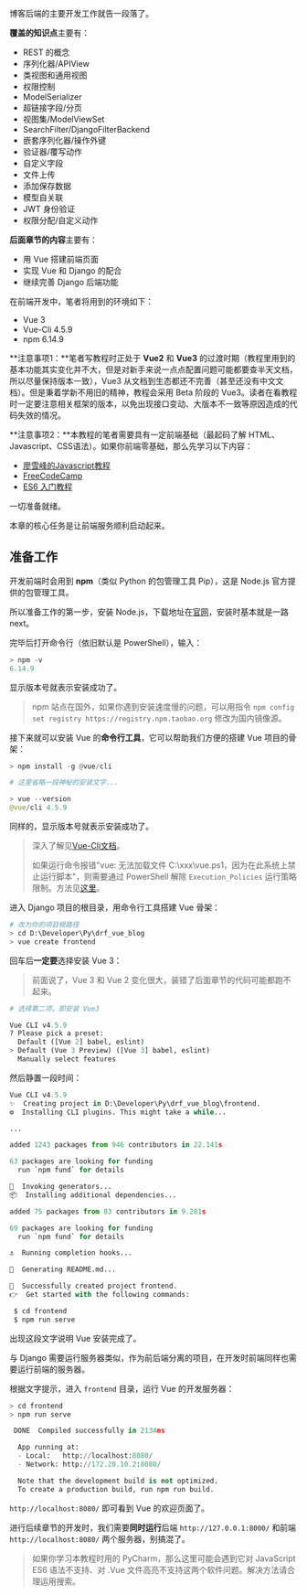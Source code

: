 博客后端的主要开发工作就告一段落了。

**覆盖的知识点**主要有：

- REST 的概念
- 序列化器/APIView
- 类视图和通用视图
- 权限控制
- ModelSerializer
- 超链接字段/分页
- 视图集/ModelViewSet
- SearchFilter/DjangoFilterBackend
- 嵌套序列化器/操作外键
- 验证器/覆写动作
- 自定义字段
- 文件上传
- 添加保存数据
- 模型自关联
- JWT 身份验证
- 权限分配/自定义动作

**后面章节的内容**主要有：

- 用 Vue 搭建前端页面
- 实现 Vue 和 Django 的配合
- 继续完善 Django 后端功能

在前端开发中，笔者将用到的环境如下：

- Vue 3
- Vue-Cli 4.5.9
- npm 6.14.9

**注意事项1：**笔者写教程时正处于 **Vue2** 和 **Vue3** 的过渡时期（教程里用到的基本功能其实变化并不大，但是对新手来说一点点配置问题可能都要查半天文档，所以尽量保持版本一致），Vue3 从文档到生态都还不完善（甚至还没有中文文档）。但是秉着学新不用旧的精神，教程会采用 Beta 阶段的 Vue3。读者在看教程时一定要注意相关框架的版本，以免出现接口变动、大版本不一致等原因造成的代码失效的情况。

**注意事项2：**本教程的笔者需要具有一定前端基础（最起码了解 HTML、Javascript、CSS语法）。如果你前端零基础，那么先学习以下内容：

- [廖雪峰的Javascript教程](https://www.liaoxuefeng.com/wiki/1022910821149312)
- [FreeCodeCamp](https://www.freecodecamp.org/learn/)
- [ES6 入门教程](https://es6.ruanyifeng.com/)

一切准备就绪。

本章的核心任务是让前端服务顺利启动起来。

## 准备工作

开发前端时会用到 **npm**（类似 Python 的包管理工具 Pip），这是 Node.js 官方提供的包管理工具。

所以准备工作的第一步，安装 Node.js，下载地址在[官网](https://nodejs.org/en/)，安装时基本就是一路 next。

完毕后打开命令行（依旧默认是 PowerShell），输入：

```python
> npm -v
6.14.9
```

显示版本号就表示安装成功了。

> npm 站点在国外，如果你遇到安装速度慢的问题，可以用指令 `npm config set registry https://registry.npm.taobao.org` 修改为国内镜像源。 

接下来就可以安装 Vue 的**命令行工具**，它可以帮助我们方便的搭建 Vue 项目的骨架：

```python
> npm install -g @vue/cli

# 这里省略一段神秘的安装文字...

> vue --version
@vue/cli 4.5.9
```

同样的，显示版本号就表示安装成功了。

> 深入了解见[Vue-Cli文档](https://cli.vuejs.org/zh/guide/)。
>
> 如果运行命令报错"vue: 无法加载文件 C:\xxx\vue.ps1，因为在此系统上禁止运行脚本"，则需要通过 PowerShell 解除 `Execution_Policies` 运行策略限制。方法见[这里](https://blog.csdn.net/moshowgame/article/details/109405127)。

进入 Django 项目的根目录，用命令行工具搭建 Vue 骨架：

```python
# 改为你的项目根路径
> cd D:\Developer\Py\drf_vue_blog
> vue create frontend
```

回车后**一定要**选择安装 Vue 3：

> 前面说了，Vue 3 和 Vue 2 变化很大，装错了后面章节的代码可能都跑不起来。

```python
# 选择第二项，即安装 Vue3

Vue CLI v4.5.9
? Please pick a preset:
  Default ([Vue 2] babel, eslint)
> Default (Vue 3 Preview) ([Vue 3] babel, eslint)
  Manually select features 
```

然后静置一段时间：

```python
Vue CLI v4.5.9
✨  Creating project in D:\Developer\Py\drf_vue_blog\frontend.
⚙️  Installing CLI plugins. This might take a while...

...

added 1243 packages from 946 contributors in 22.141s

63 packages are looking for funding
  run `npm fund` for details

🚀  Invoking generators...
📦  Installing additional dependencies...

added 75 packages from 83 contributors in 9.281s

69 packages are looking for funding
  run `npm fund` for details

⚓  Running completion hooks...

📄  Generating README.md...

🎉  Successfully created project frontend.
👉  Get started with the following commands:

 $ cd frontend
 $ npm run serve
```

出现这段文字说明 Vue 安装完成了。

与 Django 需要运行服务器类似，作为前后端分离的项目，在开发时前端同样也需要运行前端的服务器。

根据文字提示，进入 `frontend` 目录，运行 Vue 的开发服务器：

```python
> cd frontend
> npm run serve

 DONE  Compiled successfully in 2134ms

  App running at:
  - Local:   http://localhost:8080/
  - Network: http://172.20.10.2:8080/

  Note that the development build is not optimized.
  To create a production build, run npm run build.
```

`http://localhost:8080/` 即可看到 Vue 的欢迎页面了。

进行后续章节的开发时，我们需要**同时运行**后端 `http://127.0.0.1:8000/` 和前端 `http://localhost:8080/` 两个服务器，别搞混了。

> 如果你学习本教程时用的 PyCharm，那么这里可能会遇到它对 JavaScript ES6 语法不支持、对 .Vue 文件高亮不支持这两个软件问题。解决方法请合理运用搜索。